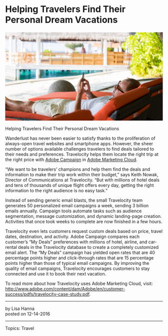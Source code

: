 # Helping Travelers Find Their Personal Dream Vacations

### 

![](helping-travelers-find-personal-dream-vacations/Image-Helping-each-traveler-find-a-personal-dream-vacation-e1481591290520-1800x0-c-default.jpeg)

Helping Travelers Find Their Personal Dream Vacations

Wanderlust has never been easier to satisfy thanks to the proliferation of always-open travel websites and smartphone apps. However, the sheer number of options available challenges travelers to find deals tailored to their needs and preferences. Travelocity helps them locate the right trip at the right price with [Adobe Campaign](http://www.adobe.com/marketing-cloud/campaign-management.html) in [Adobe Marketing Cloud](http://www.adobe.com/marketing-cloud.html).

“We want to be travelers’ champions and help them find the deals and information to make their trip work within their budget,” says Keith Nowak, Director of Communications at Travelocity. “But with millions of hotel deals and tens of thousands of unique flight offers every day, getting the right information to the right audience is no easy task.”

Instead of sending generic email blasts, the small Travelocity team generates 50 personalized email campaigns a week, sending 3 billion emails annually. Campaign tools automate tasks such as audience segmentation, message customization, and dynamic landing-page creation. Activities that once took weeks to complete are now finished in a few hours.

Travelocity even lets customers request custom deals based on price, travel dates, destination, and activity. Adobe Campaign compares each customer’s “My Deals” preferences with millions of hotel, airline, and car-rental deals in the Travelocity database to create a completely customized email alert. The “My Deals” campaign has yielded open rates that are 40 percentage points higher and click-through rates that are 15 percentage points higher than those of typical email campaigns. By improving the quality of email campaigns, Travelocity encourages customers to stay connected and use it to book their next vacation.

To read more about how Travelocity uses Adobe Marketing Cloud, visit: <http://www.adobe.com/content/dam/Adobe/en/customer-success/pdfs/travelocity-case-study.pdf>.

* * *

by Lisa Hanna  
posted on 12-14-2016

* * *

Topics: Travel
